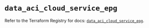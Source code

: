 # `data_aci_cloud_service_epg`

Refer to the Terraform Registry for docs: [`data_aci_cloud_service_epg`](https://registry.terraform.io/providers/ciscodevnet/aci/2.17.0/docs/data-sources/cloud_service_epg).
